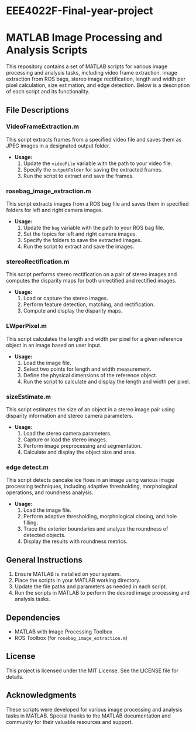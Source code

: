 # EEE4022F-Final-year-project

# MATLAB Image Processing and Analysis Scripts

This repository contains a set of MATLAB scripts for various image processing and analysis tasks, including video frame extraction, image extraction from ROS bags, stereo image rectification, length and width per pixel calculation, size estimation, and edge detection. Below is a description of each script and its functionality.

## File Descriptions

### VideoFrameExtraction.m
This script extracts frames from a specified video file and saves them as JPEG images in a designated output folder.

- **Usage:**
  1. Update the `videoFile` variable with the path to your video file.
  2. Specify the `outputFolder` for saving the extracted frames.
  3. Run the script to extract and save the frames.

### rosebag_image_extraction.m
This script extracts images from a ROS bag file and saves them in specified folders for left and right camera images.

- **Usage:**
  1. Update the `bag` variable with the path to your ROS bag file.
  2. Set the topics for left and right camera images.
  3. Specify the folders to save the extracted images.
  4. Run the script to extract and save the images.

### stereoRectification.m
This script performs stereo rectification on a pair of stereo images and computes the disparity maps for both unrectified and rectified images.

- **Usage:**
  1. Load or capture the stereo images.
  2. Perform feature detection, matching, and rectification.
  3. Compute and display the disparity maps.

### LWperPixel.m
This script calculates the length and width per pixel for a given reference object in an image based on user input.

- **Usage:**
  1. Load the image file.
  2. Select two points for length and width measurement.
  3. Define the physical dimensions of the reference object.
  4. Run the script to calculate and display the length and width per pixel.

### sizeEstimate.m
This script estimates the size of an object in a stereo image pair using disparity information and stereo camera parameters.

- **Usage:**
  1. Load the stereo camera parameters.
  2. Capture or load the stereo images.
  3. Perform image preprocessing and segmentation.
  4. Calculate and display the object size and area.

### edge detect.m
This script detects pancake ice floes in an image using various image processing techniques, including adaptive thresholding, morphological operations, and roundness analysis.

- **Usage:**
  1. Load the image file.
  2. Perform adaptive thresholding, morphological closing, and hole filling.
  3. Trace the exterior boundaries and analyze the roundness of detected objects.
  4. Display the results with roundness metrics.

## General Instructions

1. Ensure MATLAB is installed on your system.
2. Place the scripts in your MATLAB working directory.
3. Update the file paths and parameters as needed in each script.
4. Run the scripts in MATLAB to perform the desired image processing and analysis tasks.

## Dependencies

- MATLAB with Image Processing Toolbox
- ROS Toolbox (for `rosebag_image_extraction.m`)

## License

This project is licensed under the MIT License. See the LICENSE file for details.

## Acknowledgments

These scripts were developed for various image processing and analysis tasks in MATLAB. Special thanks to the MATLAB documentation and community for their valuable resources and support.
